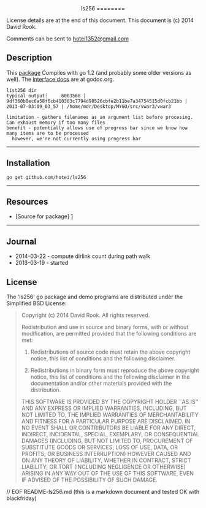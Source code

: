 
<center>
ls256
========
</center>

License details are at the end of this document. 
This document is (c) 2014 David Rook.

Comments can be sent to <hotei1352@gmail.com>

Description
-----------
This [package][1] Compiles with go 1.2 (and probably some older versions as well).
The [interface docs][2] are at godoc.org.

	list256 dir
	typical output:     6003568 | 9df360b8ec6a58f6cb410303c7794d98526cbfe2b11be7a34754515d0fcb21bb | 2013-07-03:09_03_57 | /home/mdr/Desktop/MYGO/src/vwar3/vwar3

	limitation - gathers filenames as an argument list before procesing.  Can exhaust memory if too many files
	benefit - potentially allows use of progress bar since we know how many items are to be processed
	  however, we're not currently using progress bar


---

Installation
------------

```
go get github.com/hotei/ls256
```


---

Resources
---------
* [Source for package] [1]

---

Journal
-------
* 2014-03-22 - compute  dirlink count during path walk
* 2013-03-19 - started

[1]: http://github.com/hotei/ls256 "github.com/hotei/ls256"
[2]: http://godoc.org/github.com/hotei/ls256 "godoc.org"
License
-------
The 'ls256' go package and demo programs are distributed under the Simplified BSD License:

> Copyright (c) 2014 David Rook. All rights reserved.
> 
> Redistribution and use in source and binary forms, with or without modification, are
> permitted provided that the following conditions are met:
> 
>    1. Redistributions of source code must retain the above copyright notice, this list of
>       conditions and the following disclaimer.
> 
>    2. Redistributions in binary form must reproduce the above copyright notice, this list
>       of conditions and the following disclaimer in the documentation and/or other materials
>       provided with the distribution.
> 
> THIS SOFTWARE IS PROVIDED BY THE COPYRIGHT HOLDER ``AS IS'' AND ANY EXPRESS OR IMPLIED
> WARRANTIES, INCLUDING, BUT NOT LIMITED TO, THE IMPLIED WARRANTIES OF MERCHANTABILITY AND
> FITNESS FOR A PARTICULAR PURPOSE ARE DISCLAIMED. IN NO EVENT SHALL <COPYRIGHT HOLDER> OR
> CONTRIBUTORS BE LIABLE FOR ANY DIRECT, INDIRECT, INCIDENTAL, SPECIAL, EXEMPLARY, OR
> CONSEQUENTIAL DAMAGES (INCLUDING, BUT NOT LIMITED TO, PROCUREMENT OF SUBSTITUTE GOODS OR
> SERVICES; LOSS OF USE, DATA, OR PROFITS; OR BUSINESS INTERRUPTION) HOWEVER CAUSED AND ON
> ANY THEORY OF LIABILITY, WHETHER IN CONTRACT, STRICT LIABILITY, OR TORT (INCLUDING
> NEGLIGENCE OR OTHERWISE) ARISING IN ANY WAY OUT OF THE USE OF THIS SOFTWARE, EVEN IF
> ADVISED OF THE POSSIBILITY OF SUCH DAMAGE.

// EOF README-ls256.md  (this is a markdown document and tested OK with blackfriday)
